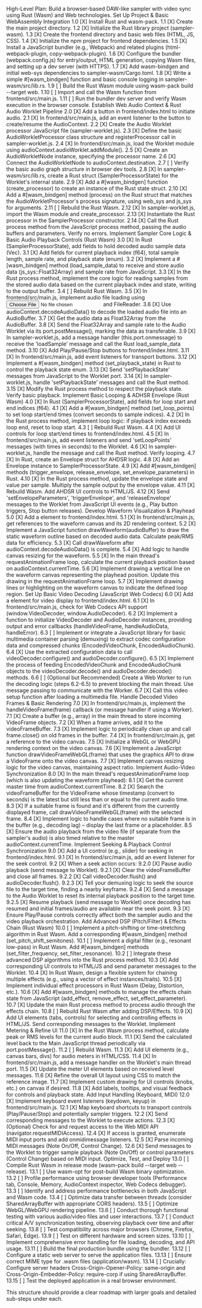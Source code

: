 High-Level Plan: Build a browser-based DAW-like sampler with video sync using Rust (Wasm) and Web technologies.
Set Up Project & Basic WebAssembly Integration
1.0 [X] Install Rust and wasm-pack.
1.1 [X] Create the main project directory.
1.2 [X] Initialize the Rust library project (sampler-wasm).
1.3 [X] Create the frontend directory and basic web files (HTML, JS, CSS).
1.4 [X] Initialize the npm project for frontend dependencies.
1.5 [X] Install a JavaScript bundler (e.g., Webpack) and related plugins (html-webpack-plugin, copy-webpack-plugin).
1.6 [X] Configure the bundler (webpack.config.js) for entry/output, HTML generation, copying Wasm files, and setting up a dev server (with HTTPS).
1.7 [X] Add wasm-bindgen and initial web-sys dependencies to sampler-wasm/Cargo.toml.
1.8 [X] Write a simple #[wasm_bindgen] function and basic console logging in sampler-wasm/src/lib.rs.
1.9 [ ] Build the Rust Wasm module using wasm-pack build --target web.
1.10 [ ] Import and call the Wasm function from frontend/src/main.js.
1.11 [ ] Run the bundler dev server and verify Wasm execution in the browser console.
Establish Web Audio Context & Rust Audio Worklet Pipeline
2.0 [X] Add a button in frontend/index.html to initiate audio.
2.1 [X] In frontend/src/main.js, add an event listener to the button to create/resume the AudioContext.
2.2 [X] Create the Audio Worklet processor JavaScript file (sampler-worklet.js).
2.3 [X] Define the basic AudioWorkletProcessor class structure and registerProcessor call in sampler-worklet.js.
2.4 [X] In frontend/src/main.js, load the Worklet module using audioContext.audioWorklet.addModule().
2.5 [X] Create an AudioWorkletNode instance, specifying the processor name.
2.6 [X] Connect the AudioWorkletNode to audioContext.destination.
2.7 [ ] Verify the basic audio graph structure in browser dev tools.
2.8 [X] In sampler-wasm/src/lib.rs, create a Rust struct (SamplerProcessorState) for the Worklet's internal state.
2.9 [X] Add a #[wasm_bindgen] function (create_processor) to create an instance of the Rust state struct.
2.10 [X] Add a #[wasm_bindgen] method (process) on the Rust struct that matches the AudioWorkletProcessor's process signature, using web_sys and js_sys for arguments.
2.11 [ ] Rebuild the Rust Wasm.
2.12 [X] In sampler-worklet.js, import the Wasm module and create_processor.
2.13 [X] Instantiate the Rust processor in the SamplerProcessor constructor.
2.14 [X] Call the Rust process method from the JavaScript process method, passing the audio buffers and parameters. Verify no errors.
Implement Sampler Core Logic & Basic Audio Playback Controls (Rust Wasm)
3.0 [X] In Rust (SamplerProcessorState), add fields to hold decoded audio sample data (Vec<f32>).
3.1 [X] Add fields for current playback index (f64), total sample length, sample rate, and playback state (enum).
3.2 [X] Implement a #[wasm_bindgen] method (load_sample_data) to receive and store audio data (js_sys::Float32Array) and sample rate from JavaScript.
3.3 [X] In the Rust process method, implement the core logic for reading samples from the stored audio data based on the current playback index and state, writing to the output buffer.
3.4 [ ] Rebuild Rust Wasm.
3.5 [X] In frontend/src/main.js, implement audio file loading using <input type="file"> and FileReader.
3.6 [X] Use audioContext.decodeAudioData() to decode the loaded audio file into an AudioBuffer.
3.7 [X] Get the audio data as Float32Array from the AudioBuffer.
3.8 [X] Send the Float32Array and sample rate to the Audio Worklet via its port.postMessage(), marking the data as transferable.
3.9 [X] In sampler-worklet.js, add a message handler (this.port.onmessage) to receive the 'loadSample' message and call the Rust load_sample_data method.
3.10 [X] Add Play/Pause/Stop buttons to frontend/index.html.
3.11 [X] In frontend/src/main.js, add event listeners for transport buttons.
3.12 [X] Implement a #[wasm_bindgen] method (set_playback_state) in Rust to control the playback state enum.
3.13 [X] Send 'setPlaybackState' messages from JavaScript to the Worklet port.
3.14 [X] In sampler-worklet.js, handle 'setPlaybackState' messages and call the Rust method.
3.15 [X] Modify the Rust process method to respect the playback state. Verify basic playback.
Implement Basic Looping & ADHSR Envelope (Rust Wasm)
4.0 [X] In Rust (SamplerProcessorState), add fields for loop start and end indices (f64).
4.1 [X] Add a #[wasm_bindgen] method (set_loop_points) to set loop start/end times (convert seconds to sample indices).
4.2 [X] In the Rust process method, implement loop logic: if playback index exceeds loop end, reset to loop start.
4.3 [ ] Rebuild Rust Wasm.
4.4 [X] Add UI controls for loop start/end times to frontend/index.html.
4.5 [X] In frontend/src/main.js, add event listeners and send 'setLoopPoints' messages (with times in seconds) to the Worklet.
4.6 [X] In sampler-worklet.js, handle the message and call the Rust method. Verify looping.
4.7 [X] In Rust, create an Envelope struct for AHDSR logic.
4.8 [X] Add an Envelope instance to SamplerProcessorState.
4.9 [X] Add #[wasm_bindgen] methods (trigger_envelope, release_envelope, set_envelope_parameters) in Rust.
4.10 [X] In the Rust process method, update the envelope state and value per sample. Multiply the sample output by the envelope value.
4.11 [X] Rebuild Wasm. Add AHDSR UI controls to HTML/JS.
4.12 [X] Send 'setEnvelopeParameters', 'triggerEnvelope', and 'releaseEnvelope' messages to the Worklet from JavaScript UI events (e.g., Play button triggers, Stop button releases).
Develop Waveform Visualization & Playhead
5.0 [X] Add a <canvas id="waveformCanvas"> element to frontend/index.html.
5.1 [X] In frontend/src/main.js, get references to the waveform canvas and its 2D rendering context.
5.2 [X] Implement a JavaScript function drawWaveform(audioBuffer) to draw the static waveform outline based on decoded audio data. Calculate peak/RMS data for efficiency.
5.3 [X] Call drawWaveform after audioContext.decodeAudioData() is complete.
5.4 [X] Add logic to handle canvas resizing for the waveform.
5.5 [X] In the main thread's requestAnimationFrame loop, calculate the current playback position based on audioContext.currentTime.
5.6 [X] Implement drawing a vertical line on the waveform canvas representing the playhead position. Update this drawing in the requestAnimationFrame loop.
5.7 [X] Implement drawing lines or highlighting on the waveform canvas to indicate the defined loop region.
Set Up Basic Video Decoding (JavaScript Web Codecs)
6.0 [X] Add a <canvas id="videoCanvas"> element for video display to frontend/index.html.
6.1 [X] In frontend/src/main.js, check for Web Codecs API support (window.VideoDecoder, window.AudioDecoder).
6.2 [X] Implement a function to initialize VideoDecoder and AudioDecoder instances, providing output and error callbacks (handleVideoFrame, handleAudioData, handleError).
6.3 [ ] Implement or integrate a JavaScript library for basic multimedia container parsing (demuxing) to extract codec configuration data and compressed chunks (EncodedVideoChunk, EncodedAudioChunk).
6.4 [X] Use the extracted configuration data to call videoDecoder.configure() and audioDecoder.configure().
6.5 [X] Implement the process of feeding EncodedVideoChunk and EncodedAudioChunk objects to the videoDecoder.decode() and audioDecoder.decode() methods.
6.6 [ ] (Optional but Recommended) Create a Web Worker to run the decoding logic (steps 6.2-6.5) to prevent blocking the main thread. Use message passing to communicate with the Worker.
6.7 [X] Call this video setup function after loading a multimedia file.
Handle Decoded Video Frames & Basic Rendering
7.0 [X] In frontend/src/main.js, implement the handleVideoFrame(frame) callback (or message handler if using a Worker).
7.1 [X] Create a buffer (e.g., array) in the main thread to store incoming VideoFrame objects.
7.2 [X] When a frame arrives, add it to the videoFrameBuffer.
7.3 [X] Implement logic to periodically clean up and call frame.close() on old frames in the buffer.
7.4 [X] In frontend/src/main.js, get a reference to the video canvas.
7.5 [X] Initialize a WebGL or WebGPU rendering context on the video canvas.
7.6 [X] Implement a JavaScript function drawVideoFrameWebGL(frame) that uses the graphics API to draw a VideoFrame onto the video canvas.
7.7 [X] Implement canvas resizing logic for the video canvas, maintaining aspect ratio.
Implement Audio-Video Synchronization
8.0 [X] In the main thread's requestAnimationFrame loop (which is also updating the waveform playhead):
8.1 [X] Get the current master time from audioContext.currentTime.
8.2 [X] Search the videoFrameBuffer for the VideoFrame whose timestamp (convert to seconds) is the latest but still less than or equal to the current audio time.
8.3 [X] If a suitable frame is found and it's different from the currently displayed frame, call drawVideoFrameWebGL(frame) with the selected frame.
8.4 [X] Implement logic to handle cases where no suitable frame is in the buffer (e.g., decoding lag) – display the last frame or a placeholder.
8.5 [X] Ensure the audio playback from the video file (if separate from the sampler's audio) is also timed relative to the master audioContext.currentTime.
Implement Seeking & Playback Control Synchronization
9.0 [X] Add a UI control (e.g., slider) for seeking in frontend/index.html.
9.1 [X] In frontend/src/main.js, add an event listener for the seek control.
9.2 [X] When a seek action occurs:
9.2.0 [X] Pause audio playback (send message to Worklet).
9.2.1 [X] Clear the videoFrameBuffer and close all frames.
9.2.2 [X] Call videoDecoder.flush() and audioDecoder.flush().
9.2.3 [X] Tell your demuxing logic to seek the source file to the target time, finding a nearby keyframe.
9.2.4 [X] Send a message to the Audio Worklet to reset its internal playback position to the target time.
9.2.5 [X] Resume playback (send message to Worklet) once decoding has resumed and initial frames/audio are available near the seek point.
9.3 [X] Ensure Play/Pause controls correctly affect both the sampler audio and the video playback orchestration.
Add Advanced DSP (Pitch/Filter) & Effects Chain (Rust Wasm)
10.0 [ ] Implement a pitch-shifting or time-stretching algorithm in Rust Wasm. Add a corresponding #[wasm_bindgen] method (set_pitch_shift_semitones).
10.1 [ ] Implement a digital filter (e.g., resonant low-pass) in Rust Wasm. Add #[wasm_bindgen] methods (set_filter_frequency, set_filter_resonance).
10.2 [ ] Integrate these advanced DSP algorithms into the Rust process method.
10.3 [X] Add corresponding UI controls to HTML/JS and send parameter messages to the Worklet.
10.4 [X] In Rust Wasm, design a flexible system for chaining multiple effects (e.g., using a vector of effect instances/traits).
10.5 [X] Implement individual effect processors in Rust Wasm (Delay, Distortion, etc.).
10.6 [X] Add #[wasm_bindgen] methods to manage the effects chain state from JavaScript (add_effect, remove_effect, set_effect_parameter).
10.7 [X] Update the main Rust process method to process audio through the effects chain.
10.8 [ ] Rebuild Rust Wasm after adding DSP/Effects.
10.9 [X] Add UI elements (tabs, controls) for selecting and controlling effects in HTML/JS. Send corresponding messages to the Worklet.
Implement Metering & Refine UI
11.0 [X] In the Rust Wasm process method, calculate peak or RMS levels for the current audio block.
11.1 [X] Send the calculated level back to the Main JavaScript thread periodically via port.postMessage().
11.2 [ ] Rebuild Wasm.
11.3 [X] Add UI elements (e.g., canvas bars, divs) for audio meters in HTML/CSS.
11.4 [X] In frontend/src/main.js, add a message handler on the Worklet's main thread port.
11.5 [X] Update the meter UI elements based on received level messages.
11.6 [X] Refine the overall UI layout using CSS to match the reference image.
11.7 [X] Implement custom drawing for UI controls (knobs, etc.) on canvas if desired.
11.8 [X] Add labels, tooltips, and visual feedback for controls and playback state.
Add Input Handling (Keyboard, MIDI)
12.0 [X] Implement keyboard event listeners (keydown, keyup) in frontend/src/main.js.
12.1 [X] Map keyboard shortcuts to transport controls (Play/Pause/Stop) and potentially sampler triggers.
12.2 [X] Send corresponding messages to the Worklet to execute actions.
12.3 [X] (Optional) Check for and request access to the Web MIDI API (navigator.requestMIDIAccess).
12.4 [X] If access is granted, enumerate MIDI input ports and add onmidimessage listeners.
12.5 [X] Parse incoming MIDI messages (Note On/Off, Control Change).
12.6 [X] Send messages to the Worklet to trigger sample playback (Note On/Off) or control parameters (Control Change) based on MIDI input.
Optimize, Test, and Deploy
13.0 [ ] Compile Rust Wasm in release mode (wasm-pack build --target web --release).
13.1 [ ] Use wasm-opt for post-build Wasm binary optimization.
13.2 [ ] Profile performance using browser developer tools (Performance tab, Console, Memory, AudioContext inspector, Web Codecs debugger).
13.3 [ ] Identify and address performance bottlenecks in both JavaScript and Wasm code.
13.4 [ ] Optimize data transfer between threads (consider SharedArrayBuffer with appropriate CORS headers).
13.5 [ ] Optimize WebGL/WebGPU rendering pipeline.
13.6 [ ] Conduct thorough functional testing with various audio/video files and user interactions.
13.7 [ ] Conduct critical A/V synchronization testing, observing playback over time and after seeking.
13.8 [ ] Test compatibility across major browsers (Chrome, Firefox, Safari, Edge).
13.9 [ ] Test on different hardware and screen sizes.
13.10 [ ] Implement comprehensive error handling for file loading, decoding, and API usage.
13.11 [ ] Build the final production bundle using the bundler.
13.12 [ ] Configure a static web server to serve the application files.
13.13 [ ] Ensure correct MIME type for .wasm files (application/wasm).
13.14 [ ] Crucially: Configure server headers Cross-Origin-Opener-Policy: same-origin and Cross-Origin-Embedder-Policy: require-corp if using SharedArrayBuffer.
13.15 [ ] Test the deployed application in a real browser environment.


This structure should provide a clear roadmap with larger goals and detailed sub-steps under each. 